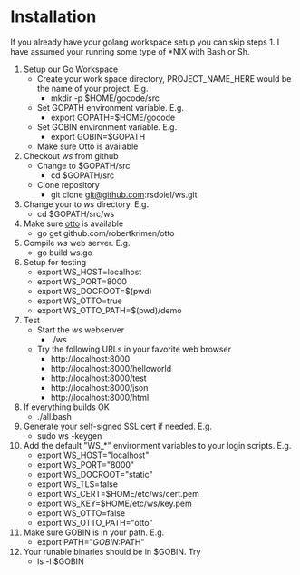 
# Installation

If you already have your golang workspace setup you can skip steps 1.
I have assumed your running some type of *NIX with Bash or Sh.

1. Setup our Go Workspace
    + Create your work space directory, PROJECT_NAME_HERE would be the name of your project. E.g.
        - mkdir -p $HOME/gocode/src
    + Set GOPATH environment variable. E.g.
        - export GOPATH=$HOME/gocode
    + Set GOBIN environment variable. E.g.
        - export GOBIN=$GOPATH
    + Make sure Otto is available
2. Checkout _ws_ from github
    + Change to $GOPATH/src
        - cd $GOPATH/src
    + Clone repository
        - git clone git@github.com:rsdoiel/ws.git
2. Change your to _ws_ directory. E.g.
    - cd $GOPATH/src/ws
3. Make sure [otto](https://github.com/robertkrimen/otto) is available
    - go get github.com/robertkrimen/otto
4. Compile _ws_ web server. E.g.
    - go build ws.go
5. Setup for testing
    - export WS_HOST=localhost
    - export WS_PORT=8000
    - export WS_DOCROOT=$(pwd)
    - export WS_OTTO=true
    - export WS_OTTO_PATH=$(pwd)/demo
6. Test
    + Start the _ws_ webserver
        - ./ws
    + Try the following URLs in your favorite web browser
        - http://localhost:8000
        - http://localhost:8000/helloworld
        - http://localhost:8000/test
        - http://localhost:8000/json
        - http://localhost:8000/html
7. If everything builds OK
    - ./all.bash
8. Generate your self-signed SSL cert if needed. E.g.
    - sudo ws -keygen
9. Add the default "WS_*" environment variables to your login scripts. E.g.
    - export WS_HOST="localhost"
    - export WS_PORT="8000"
    - export WS_DOCROOT="static"
    - export WS_TLS=false
    - export WS_CERT=$HOME/etc/ws/cert.pem
    - export WS_KEY=$HOME/etc/ws/key.pem
    - export WS_OTTO=false
    - export WS_OTTO_PATH="otto"
10. Make sure GOBIN is in your path. E.g.
    - export PATH="$GOBIN:$PATH"
11. Your runable binaries should be in $GOBIN. Try
    - ls -l $GOBIN


